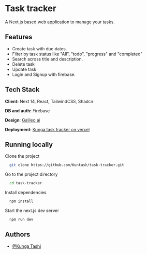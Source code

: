 # Task tracker

A Next.js based web application to manage your tasks.

## Features

- Create task with due dates.
- Filter by task status like "All", "todo", "progress" and "completed"
- Search across title and description.
- Delete task
- Update task
- Login and Signup with firebase.

## Tech Stack

**Client:** Next 14, React, TailwindCSS, Shadcn

**DB and auth:** Firebase

**Design**: [Galileo ai](https://usegalileo.ai/)

**Deployment**: [Kunga task tracker on vercel](https://kunga-task-tracker.vercel.app/)

## Running locally

Clone the project

```bash
  git clone https://github.com/Kuntash/task-tracker.git
```

Go to the project directory

```bash
  cd task-tracker
```

Install dependencies

```bash
  npm install
```

Start the next.js dev server

```bash
  npm run dev
```

## Authors

- [@Kunga Tashi](https://www.github.com/Kuntash)
